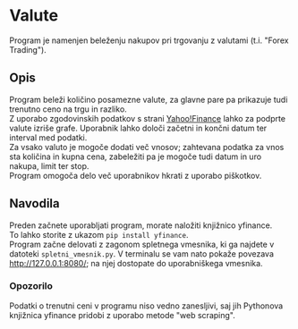 # Valute

Program je namenjen beleženju nakupov pri trgovanju z valutami (t.i. "Forex Trading").  

## Opis

Program beleži količino posamezne valute, za glavne pare pa prikazuje tudi trenutno ceno na trgu in razliko.  
Z uporabo zgodovinskih podatkov s strani [Yahoo!Finance](https://finance.yahoo.com/) lahko za podprte valute izriše grafe. Uporabnik lahko določi začetni in končni datum ter interval med podatki.  
Za vsako valuto je mogoče dodati več vnosov; zahtevana podatka za vnos sta količina in kupna cena, zabeležiti pa je mogoče tudi datum in uro nakupa, limit ter stop.  
Program omogoča delo več uporabnikov hkrati z uporabo piškotkov.  

## Navodila

Preden začnete uporabljati program, morate naložiti knjižnico yfinance.  
To lahko storite z ukazom `pip install yfinance`.  
Program začne delovati z zagonom spletnega vmesnika, ki ga najdete v datoteki `spletni_vmesnik.py`. V terminalu se vam nato pokaže povezava <http://127.0.0.1:8080/>; na njej dostopate do uporabniškega vmesnika.  

### Opozorilo

Podatki o trenutni ceni v programu niso vedno zanesljivi, saj jih Pythonova knjižnica yfinance pridobi z uporabo metode "web scraping".